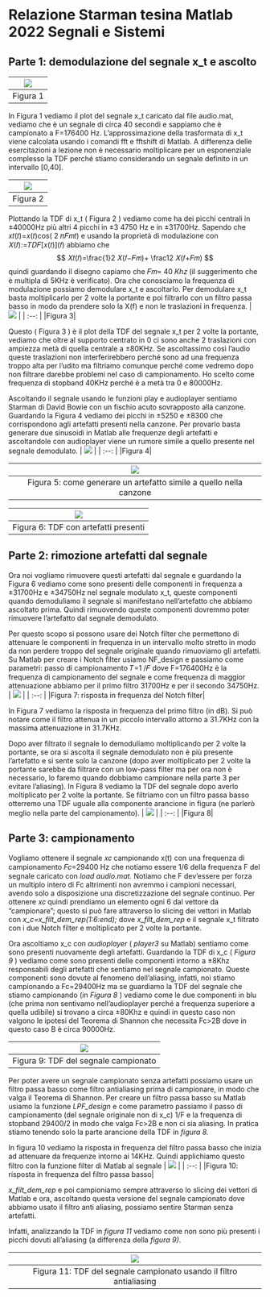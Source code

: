 
# Relazione Starman tesina Matlab 2022 Segnali e Sistemi

## Parte 1: demodulazione del segnale x_t e ascolto
| ![](immagini/0.png) |
| :--: |
|Figura 1|

In Figura 1 vediamo il plot del segnale x_t caricato dal file audio.mat, vediamo che è un segnale di circa 40 secondi e sappiamo che è campionato a F=176400 Hz.
L’approssimazione della trasformata di x_t viene calcolata usando i comandi fft e fftshift di Matlab.
A differenza delle esercitazioni a lezione non è necessario moltiplicare per un esponenziale complesso la TDF perché stiamo considerando un segnale definito in un intervallo [0,40].

| ![](immagini/1.png) |
| :--: |
|Figura 2|

Plottando la TDF di x_t ( Figura 2 ) vediamo come ha dei picchi
centrali in ±40000Hz più altri 4 picchi in ±3 4750 Hz e in ±31700Hz. Sapendo che 𝑥𝑡(𝑡)=𝑥(𝑡)cos( 2 𝜋𝐹𝑚𝑡) e usando la proprietà di modulazione con 𝑋(𝑓):=𝑇𝐷𝐹\[𝑥(𝑡)\](𝑓) abbiamo che $$ 𝑋𝑡(𝑓)=\frac{1}2 𝑋(𝑓−𝐹𝑚)+ \frac12 𝑋(𝑓+𝐹𝑚) $$ quindi guardando il disegno capiamo che 𝐹𝑚= 40 𝐾ℎ𝑧 (il suggerimento che è multipla di 5KHz è verificato). Ora che conosciamo la frequenza di modulazione possiamo demodulare x_t e ascoltarlo. Per demodulare x_t basta moltiplicarlo per 2 volte la portante e poi filtrarlo con un filtro passa basso in modo da prendere solo la X(f) e non le traslazioni in frequenza.
| ![](immagini/2.png) |
| :--: |
|Figura 3|

Questo ( Figura 3 ) è il plot della TDF del segnale x_t per 2 volte la portante, vediamo che oltre al supporto centrato in 0 ci sono anche 2 traslazioni con ampiezza metà di quella
centrale a ±80KHz. Se ascoltassimo così l’audio queste traslazioni non interferirebbero perché sono ad una frequenza troppo alta per l’udito ma filtriamo comunque perché come vedremo dopo non filtrare darebbe problemi nel caso di campionamento. Ho scelto come frequenza di stopband 40KHz perché è a metà tra 0 e 80000Hz.

Ascoltando il segnale usando le funzioni play e audioplayer sentiamo Starman di David Bowie con un fischio acuto sovrapposto alla canzone. Guardando la Figura 4 vediamo dei picchi in ±5250 e ±8300 che corrispondono agli artefatti presenti nella canzone. Per provarlo basta generare due sinusoidi in Matlab alle frequenze degli artefatti e ascoltandole con audioplayer viene un rumore simile a quello presente nel segnale demodulato.
| ![](immagini/3.png) |
| :--: |
|Figura 4|

| ![](immagini/4.png) |
| :--: |
|Figura 5: come generare un artefatto simile a quello nella canzone|

| ![](immagini/5.png) |
| :--: |
|Figura 6:  TDF con artefatti presenti|


## Parte 2: rimozione artefatti dal segnale

Ora noi vogliamo rimuovere questi artefatti dal segnale e guardando la Figura 6 vediamo come sono presenti delle componenti in frequenza a ±31700Hz e ±34750Hz nel segnale modulato x_t, queste componenti quando demoduliamo il segnale si manifestano nell’artefatto che abbiamo ascoltato prima. Quindi rimuovendo queste componenti dovremmo poter rimuovere l’artefatto dal segnale demodulato.

Per questo scopo si possono usare dei Notch filter che permettono di attenuare le componenti in frequenza in un intervallo molto stretto in modo da non perdere troppo del segnale originale quando rimuoviamo gli artefatti. Su Matlab per creare i Notch filter usiamo NF_design e passiamo come parametri: passo di campionamento 𝑇=1 /𝐹 dove F=176400Hz è la frequenza di campionamento del segnale e come frequenza di maggior attenuazione abbiamo per il primo filtro 31700Hz e per il secondo 34750Hz.
| ![](immagini/6.png) |
| :--: |
|Figura 7: risposta in frequenza del Notch filter|

In Figura 7 vediamo la risposta in frequenza del primo filtro (in dB). Si può notare come il filtro attenua in un piccolo intervallo attorno a 31.7KHz con la massima attenuazione in 31.7KHz.

Dopo aver filtrato il segnale lo demoduliamo moltiplicando per 2 volte la portante, se ora si ascolta il segnale demodulato non è più presente l’artefatto e si sente solo la canzone (dopo aver moltiplicato per 2 volte la portante sarebbe da filtrare con un low-pass filter ma per ora non è necessario, lo faremo quando dobbiamo campionare nella parte 3 per evitare l’aliasing). In Figura 8 vediamo la TDF del segnale dopo averlo moltiplicato per 2 volte la portante. Se filtriamo con un filtro passa basso otterremo una TDF uguale alla componente arancione in figura (ne parlerò meglio nella parte del campionamento).
| ![](immagini/7.png) |
| :--: |
|Figura 8|

## Parte 3: campionamento


Vogliamo ottenere il segnale 𝑥𝑐 campionando x(t) con una frequenza di campionamento 𝐹𝑐=29400 Hz che notiamo essere 1/6 della frequenza F del segnale caricato con _load audio.mat._ Notiamo che F dev’essere per forza un multiplo intero di Fc altrimenti non avremmo i campioni necessari, avendo solo a disposizione una discretizzazione del segnale continuo. Per ottenere 𝑥𝑐 quindi prendiamo un elemento ogni 6 dal vettore da “campionare”; questo si può fare attraverso lo slicing dei vettori in Matlab con _x_c=x_filt_dem_rep(1:6:end);_ dove _x_filt_dem_rep_ e il segnale x_t filtrato con i due Notch filter e moltiplicato per 2 volte la portante.


Ora ascoltiamo x_c con _audioplayer_ ( _player3_ su Matlab) sentiamo come sono presenti nuovamente degli artefatti. Guardando la TDF di x_c ( _Figura 9_ ) vediamo come sono presenti delle componenti intorno a ±8Khz responsabili degli artefatti che sentiamo nel segnale campionato. Queste componenti sono dovute al fenomeno dell’aliasing, infatti, noi stiamo campionando a Fc=29400Hz ma se guardiamo la TDF del segnale che stiamo campionando (in _Figura 8_ ) vediamo come le due componenti in blu (che prima non sentivamo nell’audioplayer perché a frequenza superiore a quella udibile) si trovano a circa ±80Khz e quindi in questo caso non valgono le ipotesi del Teorema di Shannon che necessita Fc>2B dove in questo caso B è circa 90000Hz.

| ![](immagini/8.png) |
| :--: |
|Figura 9: TDF del segnale campionato|

Per poter avere un segnale campionato senza artefatti possiamo usare un filtro passa basso come filtro antialiasing prima di campionare, in modo che valga il Teorema di Shannon. Per creare un filtro passa basso su Matlab usiamo la funzione _LPF_design_ e come parametro passiamo il passo di campionamento (del segnale originale non di x_c) 1/F e la frequenza di stopband 29400/2 in modo che valga Fc>2B e non ci sia aliasing. In pratica stiamo tenendo solo la parte arancione della TDF in _figura 8._


In figura 10 vediamo la risposta in frequenza del filtro passa basso che inizia ad attenuare da frequenze intorno ai 14KHz. Quindi applichiamo questo filtro con la funzione filter di Matlab al segnale
| ![](immagini/9.png) |
| :--: |
|Figura 10:  risposta in frequenza del filtro passa basso|

_x_filt_dem_rep_ e poi campioniamo sempre attraverso lo slicing dei vettori di Matlab e ora, ascoltando questa versione del segnale campionato dove abbiamo usato il filtro anti aliasing, possiamo sentire Starman senza artefatti.

Infatti, analizzando la TDF in _figura 11_ vediamo come non sono più presenti i picchi dovuti all’aliasing (a differenza della _figura 9)_.

| ![](immagini/10.png) |
| :--: |
|Figura 11: TDF del segnale campionato usando il filtro antialiasing|
